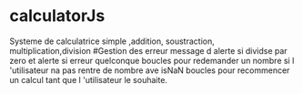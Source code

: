 # calculatorJs
Systeme de calculatrice simple ,addition, soustraction, multiplication,division
#Gestion des erreur
message d alerte si dividse par zero et alerte si erreur quelconque
boucles pour redemander un nombre si l 'utilisateur  na pas rentre de nombre ave isNaN
boucles pour recommencer un calcul tant que l 'utilisateur le souhaite.
